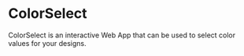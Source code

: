 # ColorSelect
ColorSelect is an interactive Web App that can be used to select color values for your designs.